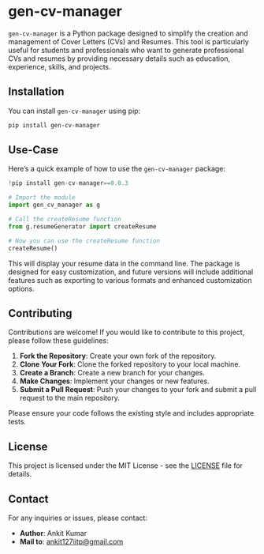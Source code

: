 

# gen-cv-manager

`gen-cv-manager` is a Python package designed to simplify the creation and management of Cover Letters (CVs) and Resumes. This tool is particularly useful for students and professionals who want to generate professional CVs and resumes by providing necessary details such as education, experience, skills, and projects.


## Installation

You can install `gen-cv-manager` using pip:

```bash
pip install gen-cv-manager
```

## Use-Case

Here’s a quick example of how to use the `gen-cv-manager` package:

```python
!pip install gen-cv-manager==0.0.3

# Import the module
import gen_cv_manager as g

# Call the createResume function
from g.resumeGenerator import createResume

# Now you can use the createResume function
createResume()  

```



This will display your resume data in the command line. The package is designed for easy customization, and future versions will include additional features such as exporting to various formats and enhanced customization options.

## Contributing

Contributions are welcome! If you would like to contribute to this project, please follow these guidelines:

1. **Fork the Repository**: Create your own fork of the repository.
2. **Clone Your Fork**: Clone the forked repository to your local machine.
3. **Create a Branch**: Create a new branch for your changes.
4. **Make Changes**: Implement your changes or new features.
5. **Submit a Pull Request**: Push your changes to your fork and submit a pull request to the main repository.

Please ensure your code follows the existing style and includes appropriate tests.

## License

This project is licensed under the MIT License - see the [LICENSE](LICENSE) file for details.

## Contact

For any inquiries or issues, please contact:

- **Author**: Ankit Kumar
- **Mail to**: [ankit127iitp@gmail.com](mailto:ankit127iitp@gmail.com)

